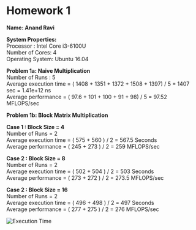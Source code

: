 <h1>Homework 1</h1>

**Name: Anand Ravi**

**System Properties:**<br>
Processor : Intel Core i3-6100U<br>
Number of Cores: 4<br>
Operating System: Ubuntu 16.04<br>

**Problem 1a: Naive Multiplication**<br>
Number of Runs : 5<br>
Average execution time = ( 1408 + 1351 + 1372 + 1508 + 1397) / 5 = 1407 sec = 1.41e+12 ns<br>
Average performance = ( 97.6 + 101 + 100 + 91 + 98) / 5 = 97.52 MFLOPS/sec<br>

**Problem 1b: Block Matrix Multiplication**<br>

**Case 1 : Block Size = 4**<br>
Number of Runs = 2<br>
Average execution time = ( 575 + 560 ) / 2 = 567.5 Seconds<br>
Average performance = ( 245 + 273 ) / 2 = 259 MFLOPS/sec<br>

**Case 2 : Block Size = 8**<br>
Number of Runs = 2<br>
Average execution time = ( 502 + 504 ) / 2 = 503 Seconds<br>
Average performance = ( 273 + 272 ) / 2 = 273.5 MFLOPS/sec<br>

**Case 2 : Block Size = 16**<br>
Number of Runs = 2<br>
Average execution time = ( 496 + 498 ) / 2 = 497 Seconds<br>
Average performance = ( 277 + 275 ) / 2 = 276 MFLOPS/sec<br>

![Execution Time](/master/blog/Single-Thread-BlockvsNaive-Multiplication/graphs/Execution-time.PNG)
